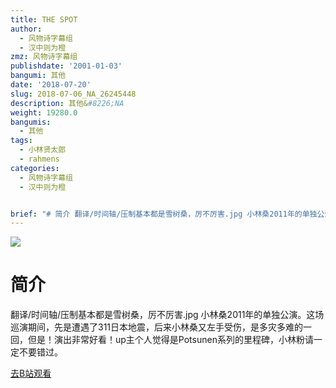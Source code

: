 ```yaml
---
title: THE SPOT
author:
  - 风物诗字幕组
  - 汉中则为橙
zmz: 风物诗字幕组
publishdate: '2001-01-03'
bangumi: 其他
date: '2018-07-20'
slug: 2018-07-06_NA_26245448
description: 其他&#8226;NA
weight: 19280.0
bangumis:
  - 其他
tags:
  - 小林贤太郎
  - rahmens
categories:
  - 风物诗字幕组
  - 汉中则为橙


brief: "# 简介 翻译/时间轴/压制基本都是雪树桑，厉不厉害.jpg 小林桑2011年的单独公演。这场巡演期间，先是遭遇了311日本地震，后来小林桑又左手受伤，是多灾多难的一回，但是！演出非常好看！up主个人觉得是Potsunen系列的里程碑，小林粉请一定不要错过。"
---
```

![](https://i.imgur.com/0UL1WS0.jpg)
# 简介  
翻译/时间轴/压制基本都是雪树桑，厉不厉害.jpg
小林桑2011年的单独公演。这场巡演期间，先是遭遇了311日本地震，后来小林桑又左手受伤，是多灾多难的一回，但是！演出非常好看！up主个人觉得是Potsunen系列的里程碑，小林粉请一定不要错过。  

[去B站观看](https://www.bilibili.com/video/av26245448/)
 
